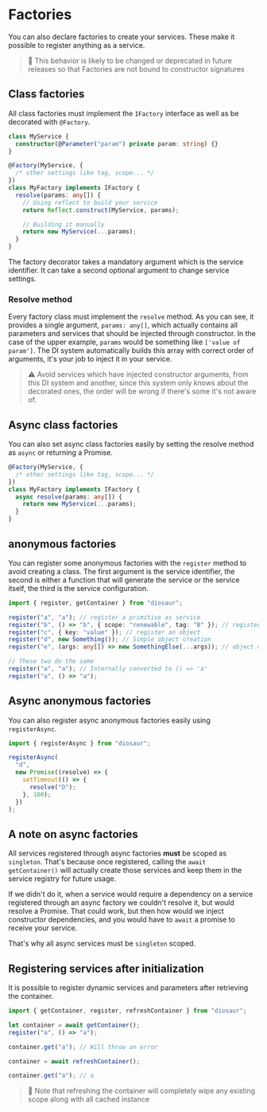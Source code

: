 # Factories

You can also declare factories to create your services. These make
it possible to register anything as a service.

> 🚨 This behavior is likely to be changed or deprecated in future releases so that Factories are not bound to constructor signatures

## Class factories

All class factories must implement the `IFactory` interface as well as
be decorated with `@Factory`.

```typescript
class MyService {
  constructor(@Parameter("param") private param: string) {}
}

@Factory(MyService, {
  /* other settings like tag, scope... */
})
class MyFactory implements IFactory {
  resolve(params: any[]) {
    // Using reflect to build your service
    return Reflect.construct(MyService, params);

    // Building it manually
    return new MyService(...params);
  }
}
```

The factory decorator takes a mandatory argument which is the service identifier.
It can take a second optional argument to change service settings.

### Resolve method

Every factory class must implement the `resolve` method. As you can see,
it provides a single argument, `params: any[]`, which actually contains
all parameters and services that should be injected through constructor.
In the case of the upper example, `params` would be something like `['value of param']`.
The DI system automatically builds this array with correct order of arguments,
it's your job to inject it in your service.

> ⚠️ Avoid services which have injected constructor arguments,
> from this DI system and another, since this system only knows about the decorated ones, the order will be wrong if there's
> some it's not aware of.

## Async class factories

You can also set async class factories easily by setting the resolve method
as `async` or returning a Promise.

```typescript
@Factory(MyService, {
  /* other settings like tag, scope... */
})
class MyFactory implements IFactory {
  async resolve(params: any[]) {
    return new MyService(...params);
  }
}
```

## anonymous factories

You can register some anonymous factories with the `register` method to avoid creating a class.
The first argument is the service identifier, the second is either a function that will generate
the service or the service itself, the third is the service configuration.

```typescript
import { register, getContainer } from "diosaur";

register("a", "a"); // register a primitive as service
register("b", () => "b", { scope: "renewable", tag: "B" }); // register a primitive as service and custom config
register("c", { key: "value" }); // register an object
register("d", new Something()); // Simple object creation
register("e", (args: any[]) => new SomethingElse(...args)); // object creation with injection

// These two do the same
register("a", "a"); // Internally converted to () => 'a'
register("a", () => "a");
```

## Async anonymous factories

You can also register async anonymous factories easily using `registerAsync`.

```typescript
import { registerAsync } from "diosaur";

registerAsync(
  "d",
  new Promise((resolve) => {
    setTimeout(() => {
      resolve("D");
    }, 100);
  })
);
```

## A note on async factories

All services registered through async factories **must** be scoped as `singleton`. That's
because once registered, calling the `await getContainer()` will actually create those
services and keep them in the service registry for future usage.

If we didn't do it, when a service would require a dependency on a service registered
through an async factory we couldn't resolve it, but would resolve a Promise. That could work,
but then how would we inject constructor dependencies, and you would have to `await` a promise
to receive your service.

That's why all async services must be `singleton` scoped.

## Registering services after initialization

It is possible to register dynamic services and parameters after retrieving the container.

```typescript
import { getContainer, register, refreshContainer } from "diosaur";

let container = await getContainer();
register("a", () => "a");

container.get("a"); // Will throw an error

container = await refreshContainer();

container.get("a"); // a
```

> 🚨 Note that refreshing the container will completely wipe any existing scope along with all cached instance
